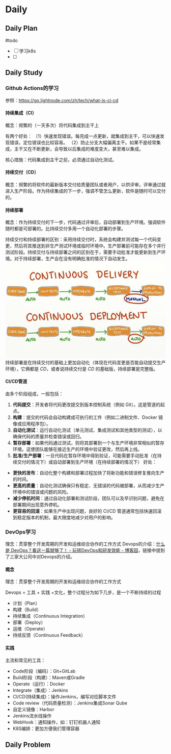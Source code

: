 # Daily
## Daily Plan
#todo
- [ ] 学习k8s
- [ ] 
## Daily Study
### Github Actions的学习
参照：https://go.lightnode.com/zh/tech/what-is-ci-cd
#### 持续集成（CI）
概念：频繁的（一天多次）将代码集成到主干上

有两个好处：
（1）快速发现错误。每完成一点更新，就集成到主干，可以快速发现错误，定位错误也比较容易。
（2）防止分支大幅偏离主干。如果不是经常集成，主干又在不断更新，会导致以后集成的难度变大，甚至难以集成。

核心措施：代码集成到主干之前，必须通过自动化测试。

#### 持续交付（CD）
概念：频繁的将软件的最新版本交付给质量团队或者用户，以供评审。评审通过就进入生产阶段。作为持续集成的下一步，强调不管怎么更新，软件是随时可以交付的。

#### 持续部署
概念：作为持续交付的下一步，代码通过评审后，自动部署到生产环境。强调软件随时都是可部署的。比持续交付多用一个自动化部署的步骤。

持续交付和持续部署的区别：采用持续交付时，系统会构建并测试每一个代码变更，然后将其推送到非生产测试环境或临时环境中。生产部署前可能存在多个并行测试阶段。持续交付与持续部署之间的区别在于，需要手动批准才能更新到生产环境。对于持续部署，生产会在没有明确批准的情况下自动发生。
![](attachments/Pasted%20image%2020250503210640.png)
持续部署是在持续交付的基础上更加自动化（体现在代码变更是否能自动提交生产环境），它俩都是 _CD_，或者说持续交付是 _CD_ 的基础版，持续部署是完整版。

#### CI/CD管道
由多个阶段组成，一般包括：
1. **代码提交**：开发者将代码更改提交到版本控制系统（例如 Git）。这是管道的起点。
2. **构建**：提交的代码会自动构建成可执行的工件（例如二进制文件、Docker 镜像或应用程序包）。
3. **自动化测试**：运行自动化测试（单元测试、集成测试和其他类型的测试），以确保代码的质量并检查错误或回归。
4. **暂存部署**：如果代码通过测试，则将其部署到一个与生产环境非常相似的暂存环境。这使团队能够在接近生产的环境中验证更改，然后再上线。
5. **批准/生产部署**：一旦代码在暂存环境中得到验证，可能需要手动批准（在持续交付的情况下）或自动部署到生产环境（在持续部署的情况下）
好处：
- **更快的发布**：自动化整个构建和部署过程加快了将新功能和错误修复推向生产的时间。
- **更高的质量**：自动化测试确保只有稳定、无错误的代码被部署，从而减少生产环境中的错误或问题的风险。
- **减少停机时间**：通过自动化部署和测试阶段，团队可以及早识别问题，避免在部署期间出现意外停机。
- **更容易的回滚**：如果生产中出现问题，良好的 CI/CD 管道通常包括快速回滚到稳定版本的机制，最大限度地减少对用户的影响。

### DevOps学习
理念：贯穿整个开发周期的开发和运维综合协作的工作方式
Devops的介绍：[什么是 DevOps？看这一篇就够了！ - 玩转DevOps和研发效能 - 博客园](https://www.cnblogs.com/DevLake-DevStream/p/what-is-devops.html)，链接中提到了三家大公司中对Devops的介绍。

#### 概念
理念：贯穿整个开发周期的开发和运维综合协作的工作方式

Devops = 工具 + 实践 +文化，整个过程分为如下几步，是一个不断持续的过程
- 计划（Plan）
- 构建（Build）
- 持续集成（Continuous Integration）
- 部署（Deploy）
- 运维（Operate）
- 持续反馈（Continuous Feedback）
#### 实践
主流和常见的工具：
- Code阶段（编码）：Git+GitLab
- Build阶段（构建）：Maven或Gradle
- Operate（运行）：Docker
- Integrate（集成）：Jenkins
- CI/CD(持续集成)：操作Jenkins，编写对应脚本文件
- Code review（代码质量检测）：Jenkins集成Sonar Qube
- 自定义镜像：Harbor
- Jenkins流水线操作
- WebHook：通知操作，如：钉钉机器人通知
- K8S编排：更加方便我们管理容器

## Daily Problem